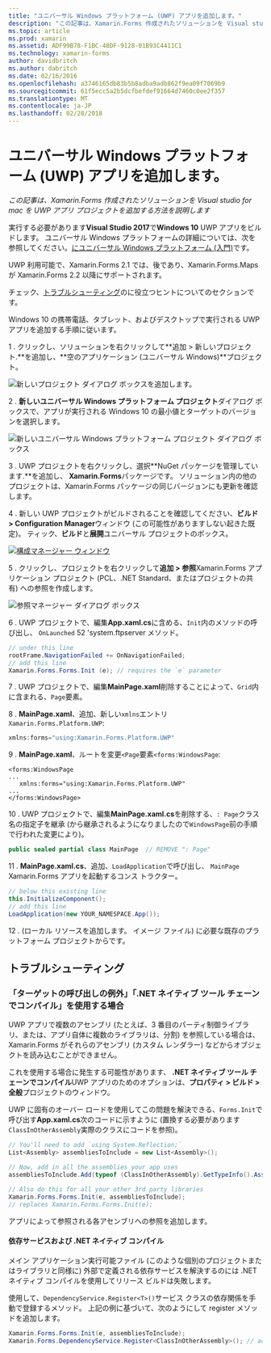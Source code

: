 ```yaml
---
title: "ユニバーサル Windows プラットフォーム (UWP) アプリを追加します。"
description: "この記事は、Xamarin.Forms 作成されたソリューションを Visual studio for mac を UWP アプリ プロジェクトを追加する方法を説明します"
ms.topic: article
ms.prod: xamarin
ms.assetid: ADF99B78-F1BC-48DF-9128-01B93C4411C1
ms.technology: xamarin-forms
author: davidbritch
ms.author: dabritch
ms.date: 02/16/2016
ms.openlocfilehash: a3746165db83b5b8adba9adb862f9ea09f7069b9
ms.sourcegitcommit: 61f5ecc5a2b5dcfbefdef91664d7460c0ee2f357
ms.translationtype: MT
ms.contentlocale: ja-JP
ms.lasthandoff: 02/28/2018
---
```

# <a name="adding-a-universal-windows-platform-uwp-app"></a>ユニバーサル Windows プラットフォーム (UWP) アプリを追加します。

_この記事は、Xamarin.Forms 作成されたソリューションを Visual studio for mac を UWP アプリ プロジェクトを追加する方法を説明します_

実行する必要があります**Visual Studio 2017**で**Windows 10** UWP アプリをビルドします。 ユニバーサル Windows プラットフォームの詳細については、次を参照してください。[にユニバーサル Windows プラットフォーム (入門)](/windows/uwp/get-started/universal-application-platform-guide/)です。

UWP 利用可能で、Xamarin.Forms 2.1 では、後であり、Xamarin.Forms.Maps が Xamarin.Forms 2.2 以降にサポートされます。

チェック、<a href="#troubleshooting">トラブルシューティング</a>のに役立つヒントについてのセクションです。

Windows 10 の携帯電話、タブレット、およびデスクトップで実行される UWP アプリを追加する手順に従います。

 1 . クリックし、ソリューションを右クリックして**追加 > 新しいプロジェクト.**を追加し、**空のアプリケーション (ユニバーサル Windows)**プロジェクト。

  ![](universal-images/add-wu.png "新しいプロジェクト ダイアログ ボックスを追加します。")

 2 . **新しいユニバーサル Windows プラットフォーム プロジェクト**ダイアログ ボックスで、アプリが実行される Windows 10 の最小値とターゲットのバージョンを選択します。

  ![](universal-images/target-version.png "新しいユニバーサル Windows プラットフォーム プロジェクト ダイアログ ボックス")

 3 . UWP プロジェクトを右クリックし、選択**NuGet パッケージを管理しています.**を追加し、 **Xamarin.Forms**パッケージです。 ソリューション内の他のプロジェクトは、Xamarin.Forms パッケージの同じバージョンにも更新を確認します。

 4 . 新しい UWP プロジェクトがビルドされることを確認してください、**ビルド > Configuration Manager**ウィンドウ (この可能性がありますしない起きた既定)。 ティック、**ビルド**と**展開**ユニバーサル プロジェクトのボックス。

  [ ![](universal-images/configuration-sml.png "構成マネージャー ウィンドウ")](universal-images/configuration.png "構成マネージャー ウィンドウ")

 5 . クリックし、プロジェクトを右クリックして**追加 > 参照**Xamarin.Forms アプリケーション プロジェクト (PCL、.NET Standard、またはプロジェクトの共有) への参照を作成します。

  ![](universal-images/addref-sml.png "参照マネージャー ダイアログ ボックス")

 6 . UWP プロジェクトで、編集**App.xaml.cs**に含める、`Init`内のメソッドの呼び出し、 `OnLaunched` 52 'system.ftpserver メソッド。

```csharp
// under this line
rootFrame.NavigationFailed += OnNavigationFailed;
// add this line
Xamarin.Forms.Forms.Init (e); // requires the `e` parameter
```

 7 . UWP プロジェクトで、編集**MainPage.xaml**削除することによって、`Grid`内に含まれる、`Page`要素。

 8 . **MainPage.xaml**、追加、新しい`xmlns`エントリ`Xamarin.Forms.Platform.UWP`:

```csharp
xmlns:forms="using:Xamarin.Forms.Platform.UWP"
```

 9 . **MainPage.xaml**、ルートを変更`<Page`要素`<forms:WindowsPage`:

```xaml
<forms:WindowsPage
...
   xmlns:forms="using:Xamarin.Forms.Platform.UWP"
...
</forms:WindowsPage>
```

 10 . UWP プロジェクトで、編集**MainPage.xaml.cs**を削除する、`: Page`クラス名の指定子を継承 (から継承されるようになりましたので`WindowsPage`前の手順で行われた変更により)。

```csharp
public sealed partial class MainPage  // REMOVE ": Page"
```

 11 . **MainPage.xaml.cs**、追加、`LoadApplication`で呼び出し、 `MainPage` Xamarin.Forms アプリを起動するコンス トラクター。

```csharp
// below this existing line
this.InitializeComponent();
// add this line
LoadApplication(new YOUR_NAMESPACE.App());
```

<!--
11 . Double-click **Package.appxmanifest** to set these capabilities
  that are often required:

  Capabilities set:

  * Internet (Client)
  * Location
-->

12 . (ローカル リソースを追加します。 イメージ ファイル) に必要な既存のプラットフォーム プロジェクトからです。

<a name="troubleshooting"/>

## <a name="troubleshooting"></a>トラブルシューティング

<a name="target-invocation-exception" />

### <a name="target-invocation-exception-when-using-compile-with-net-native-tool-chain"></a>「ターゲットの呼び出しの例外」「.NET ネイティブ ツール チェーンでコンパイル」を使用する場合

UWP アプリで複数のアセンブリ (たとえば、3 番目のパーティ制御ライブラリ、または、アプリ自体に複数のライブラリは、分割) を参照している場合は、Xamarin.Forms がそれらのアセンブリ (カスタム レンダラー) などからオブジェクトを読み込むことができません。

これを使用する場合に発生する可能性があります、 **.NET ネイティブ ツール チェーンでコンパイル**UWP アプリのためのオプションは、**プロパティ > ビルド > 全般**プロジェクトのウィンドウ。

UWP に固有のオーバー ロードを使用してこの問題を解決できる、`Forms.Init`で呼び出す**App.xaml.cs**次のコードに示すように (置換する必要があります`ClassInOtherAssembly`実際のクラスにコードを参照)。

```csharp
// You'll need to add `using System.Reflection;`
List<Assembly> assembliesToInclude = new List<Assembly>();

// Now, add in all the assemblies your app uses
assembliesToInclude.Add(typeof (ClassInOtherAssembly).GetTypeInfo().Assembly);

// Also do this for all your other 3rd party libraries
Xamarin.Forms.Forms.Init(e, assembliesToInclude);
// replaces Xamarin.Forms.Forms.Init(e);
```

アプリによって参照される各アセンブリへの参照を追加します。

#### <a name="dependency-services-and-net-native-compilation"></a>依存サービスおよび .NET ネイティブ コンパイル

メイン アプリケーション実行可能ファイル (このような個別のプロジェクトまたはライブラリと同様に) 外部で定義される依存サービスを解決するのには .NET ネイティブ コンパイルを使用してリリース ビルドは失敗します。

使用して、`DependencyService.Register<T>()`サービス クラスの依存関係を手動で登録するメソッド。 上記の例に基づいて、次のようにして register メソッドを追加します。

```csharp
Xamarin.Forms.Forms.Init(e, assembliesToInclude);
Xamarin.Forms.DependencyService.Register<ClassInOtherAssembly>(); // add this
```
